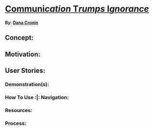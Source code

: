 # [****Communi****_cation_ ****T****_rumps_ ****I****_gnorance_]()
#### By: [Dana Cronin]()

## Concept:

## Motivation:

## User Stories:

### Demonstration(s):

### How To Use :|: Navigation:

### Resources:

### Process: